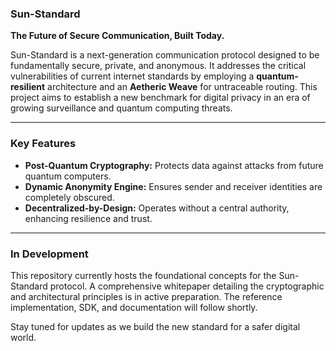 ### Sun-Standard

**The Future of Secure Communication, Built Today.**

Sun-Standard is a next-generation communication protocol designed to be fundamentally secure, private, and anonymous. It addresses the critical vulnerabilities of current internet standards by employing a **quantum-resilient** architecture and an **Aetheric Weave** for untraceable routing. This project aims to establish a new benchmark for digital privacy in an era of growing surveillance and quantum computing threats.

---

### Key Features

* **Post-Quantum Cryptography:** Protects data against attacks from future quantum computers.
* **Dynamic Anonymity Engine:** Ensures sender and receiver identities are completely obscured.
* **Decentralized-by-Design:** Operates without a central authority, enhancing resilience and trust.

---

### In Development

This repository currently hosts the foundational concepts for the Sun-Standard protocol. A comprehensive whitepaper detailing the cryptographic and architectural principles is in active preparation. The reference implementation, SDK, and documentation will follow shortly.

Stay tuned for updates as we build the new standard for a safer digital world.
